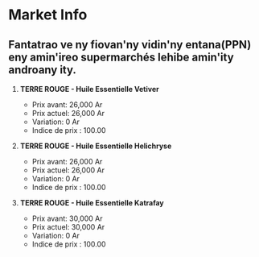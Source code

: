# Market Info

## Fantatrao ve ny fiovan'ny vidin'ny entana(PPN) eny amin'ireo supermarchés lehibe amin'ity androany ity.

1. **TERRE ROUGE - Huile Essentielle Vetiver**
   - Prix avant: 26,000 Ar
   - Prix actuel: 26,000 Ar
   - Variation: 0 Ar
   - Indice de prix : 100.00

2. **TERRE ROUGE - Huile Essentielle Helichryse**
   - Prix avant: 26,000 Ar
   - Prix actuel: 26,000 Ar
   - Variation: 0 Ar
   - Indice de prix : 100.00

3. **TERRE ROUGE - Huile Essentielle Katrafay**
   - Prix avant: 30,000 Ar
   - Prix actuel: 30,000 Ar
   - Variation: 0 Ar
   - Indice de prix : 100.00

